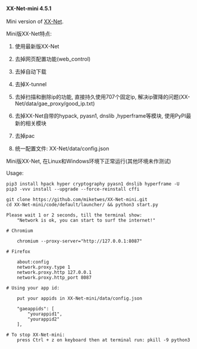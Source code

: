 #### XX-Net-mini 4.5.1
Mini version of [XX-Net](https://github.com/XX-net/XX-Net).

Mini版XX-Net特点:

1. 使用最新版XX-Net

2. 去掉网页配置功能(web_control)

3. 去掉自动下载

4. 去掉X-tunnel

5. 去掉扫描和删除ip的功能, 直接持久使用707个固定ip, 解决ip骤降的问题(XX-Net/data/gae_proxy/good_ip.txt)

6. 去掉XX-Net自带的hypack, pyasn1, dnslib ,hyperframe等模块, 使用PyPI最新的相关模块

7. 去掉pac

8. 统一配置文件: XX-Net/data/config.json

Mini版XX-Net, 在Linux和Windows环境下正常运行(其他环境未作测试)

Usage: 
    
    pip3 install hpack hyper cryptography pyasn1 dnslib hyperframe -U
    pip3 -vvv install --upgrade --force-reinstall cffi
    
    git clone https://github.com/miketwes/XX-Net-mini.git
    cd XX-Net-mini/code/default/launcher/ && python3 start.py
    
    Please wait 1 or 2 seconds, till the terminal show:
        "Network is ok, you can start to surf the internet!"
    
    # Chromium

        chromium --proxy-server="http://127.0.0.1:8087"
    
    # Firefox 
    
        about:config
        network.proxy.type 1     
        network.proxy.http 127.0.0.1
        network.proxy.http_port 8087
   
    # Using your app id:
    
        put your appids in XX-Net-mini/data/config.json
    
        "gaeappids": [
            "yourappid1",
            "yourappid2"
        ],

    # To stop XX-Net-mini:
        press Ctrl + z on keyboard then at terminal run: pkill -9 python3
